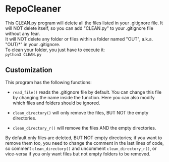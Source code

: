 # RepoCleaner

This CLEAN.py program will delete all the files listed in your .gitignore file.
It will NOT delete itself, so you can add "CLEAN.py" to your .gitignore file without any fear.\
It will NOT delete any folder or files within a folder named "OUT", a.k.a. "OUT/*" in your .gitignore.\
To clean your folder, you just have to execute it:\
`python3 CLEAN.py`


## Customization

This program has the following functions:

* `read_file()` reads the .gitignore file by default. You can change this file by changing the name inside the function. Here you can also modify which files and folders should be ignored.

* `clean_directory()` will only remove the files, BUT NOT the empty directories.

* `clean_directory_r()` will remove the files AND the empty directories.

By default only files are deleted, BUT NOT empty directories; if you want to remove them too, you need to change the comment in the last lines of code, so comment `clean_directory()` and uncomment `clean_directory_r()`, or vice-versa if you only want files but not empty folders to be removed.
